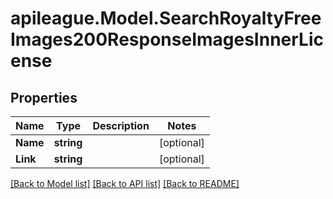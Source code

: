 # apileague.Model.SearchRoyaltyFreeImages200ResponseImagesInnerLicense

## Properties

Name | Type | Description | Notes
------------ | ------------- | ------------- | -------------
**Name** | **string** |  | [optional] 
**Link** | **string** |  | [optional] 

[[Back to Model list]](../README.md#documentation-for-models) [[Back to API list]](../README.md#documentation-for-api-endpoints) [[Back to README]](../README.md)

